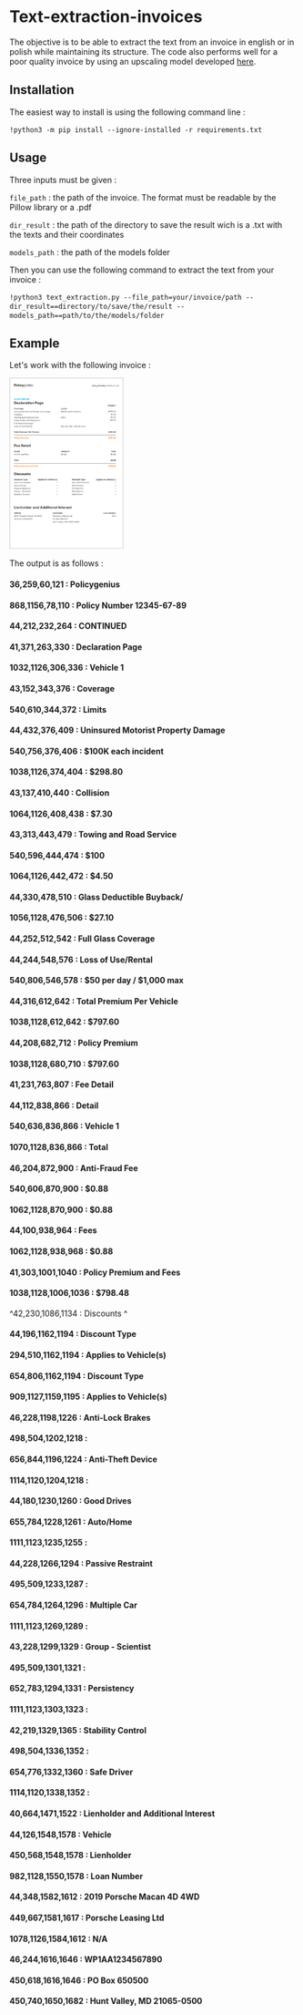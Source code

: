 Text-extraction-invoices
=====================

The objective is to be able to extract the text from an invoice in english or in polish while maintaining its structure. 
The code also performs well for a poor quality invoice by using an upscaling model developed [here](https://github.com/openvinotoolkit/openvino_notebooks/tree/main/notebooks/202-vision-superresolution).

Installation
----

The easiest way to install is using the following command line : 
~~~ 
!python3 -m pip install --ignore-installed -r requirements.txt 
~~~

Usage
----

Three inputs must be given :

``file_path`` : the path of the invoice. The format must be readable by the Pillow library or a .pdf

``dir_result`` : the path of the directory to save the result wich is a .txt with the texts and their coordinates

``models_path`` : the path of the models folder

Then you can use the following command to extract the text from your invoice :

~~~ 
!python3 text_extraction.py --file_path=your/invoice/path --dir_result==directory/to/save/the/result --models_path==path/to/the/models/folder
~~~

Example
----

Let's work with the following invoice :

<img src="image/sample-auto-insurance-declarations-page_2_2x.jpg" width="200" height="300" />

The output is as follows :

#### 36,259,60,121 : Policygenius
#### 868,1156,78,110 : Policy Number 12345-67-89
#### 44,212,232,264 : CONTINUED
#### 41,371,263,330 : Declaration Page
#### 1032,1126,306,336 : Vehicle 1
#### 43,152,343,376 : Coverage
#### 540,610,344,372 : Limits
#### 44,432,376,409 : Uninsured Motorist Property Damage
#### 540,756,376,406 : $100K each incident
#### 1038,1126,374,404 : $298.80
#### 43,137,410,440 : Collision
#### 1064,1126,408,438 : $7.30
#### 43,313,443,479 : Towing and Road Service
#### 540,596,444,474 : $100
#### 1064,1126,442,472 : $4.50
#### 44,330,478,510 : Glass Deductible Buyback/
#### 1056,1128,476,506 : $27.10
#### 44,252,512,542 : Full Glass Coverage
#### 44,244,548,576 : Loss of Use/Rental
#### 540,806,546,578 : $50 per day / $1,000 max
#### 44,316,612,642 : Total Premium Per Vehicle
#### 1038,1128,612,642 : $797.60
#### 44,208,682,712 : Policy Premium
#### 1038,1128,680,710 : $797.60
#### 41,231,763,807 : Fee Detail
#### 44,112,838,866 : Detail
#### 540,636,836,866 : Vehicle 1
#### 1070,1128,836,866 : Total
#### 46,204,872,900 : Anti-Fraud Fee
#### 540,606,870,900 : $0.88
#### 1062,1128,870,900 : $0.88
#### 44,100,938,964 : Fees
#### 1062,1128,938,968 : $0.88
#### 41,303,1001,1040 : Policy Premium and Fees
#### 1038,1128,1006,1036 : $798.48
^42,230,1086,1134 : Discounts ^
#### 44,196,1162,1194 : Discount Type
#### 294,510,1162,1194 : Applies to Vehicle(s)
#### 654,806,1162,1194 : Discount Type
#### 909,1127,1159,1195 : Applies to Vehicle(s)
#### 46,228,1198,1226 : Anti-Lock Brakes
#### 498,504,1202,1218 : 
#### 656,844,1196,1224 : Anti-Theft Device
#### 1114,1120,1204,1218 : 
#### 44,180,1230,1260 : Good Drives
#### 655,784,1228,1261 : Auto/Home
#### 1111,1123,1235,1255 : 
#### 44,228,1266,1294 : Passive Restraint
#### 495,509,1233,1287 : 
#### 654,784,1264,1296 : Multiple Car
#### 1111,1123,1269,1289 :
#### 43,228,1299,1329 : Group - Scientist
#### 495,509,1301,1321 : 
#### 652,783,1294,1331 : Persistency
#### 1111,1123,1303,1323 : 
#### 42,219,1329,1365 : Stability Control
#### 498,504,1336,1352 : 
#### 654,776,1332,1360 : Safe Driver
#### 1114,1120,1338,1352 : 
#### 40,664,1471,1522 : Lienholder and Additional Interest
#### 44,126,1548,1578 : Vehicle
#### 450,568,1548,1578 : Lienholder
#### 982,1128,1550,1578 : Loan Number
#### 44,348,1582,1612 : 2019 Porsche Macan 4D 4WD
#### 449,667,1581,1617 : Porsche Leasing Ltd
#### 1078,1126,1584,1612 : N/A
#### 46,244,1616,1646 : WP1AA1234567890
#### 450,618,1616,1646 : PO Box 650500
#### 450,740,1650,1682 : Hunt Valley, MD 21065-0500
